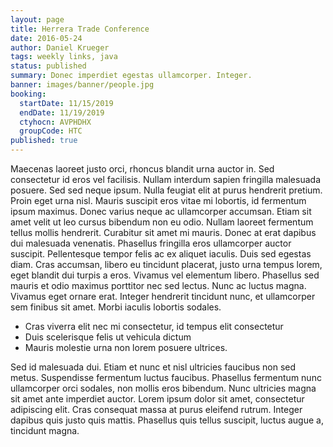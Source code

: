 ```yaml
---
layout: page
title: Herrera Trade Conference
date: 2016-05-24
author: Daniel Krueger
tags: weekly links, java
status: published
summary: Donec imperdiet egestas ullamcorper. Integer.
banner: images/banner/people.jpg
booking:
  startDate: 11/15/2019
  endDate: 11/19/2019
  ctyhocn: AVPHDHX
  groupCode: HTC
published: true
---
```

Maecenas laoreet justo orci, rhoncus blandit urna auctor in. Sed consectetur id eros vel facilisis. Nullam interdum sapien fringilla malesuada posuere. Sed sed neque ipsum. Nulla feugiat elit at purus hendrerit pretium. Proin eget urna nisl. Mauris suscipit eros vitae mi lobortis, id fermentum ipsum maximus. Donec varius neque ac ullamcorper accumsan. Etiam sit amet velit ut leo cursus bibendum non eu odio. Nullam laoreet fermentum tellus mollis hendrerit. Curabitur sit amet mi mauris. Donec at erat dapibus dui malesuada venenatis. Phasellus fringilla eros ullamcorper auctor suscipit. Pellentesque tempor felis ac ex aliquet iaculis.
Duis sed egestas diam. Cras accumsan, libero eu tincidunt placerat, justo urna tempus lorem, eget blandit dui turpis a eros. Vivamus vel elementum libero. Phasellus sed mauris et odio maximus porttitor nec sed lectus. Nunc ac luctus magna. Vivamus eget ornare erat. Integer hendrerit tincidunt nunc, et ullamcorper sem finibus sit amet. Morbi iaculis lobortis sodales.

* Cras viverra elit nec mi consectetur, id tempus elit consectetur
* Duis scelerisque felis ut vehicula dictum
* Mauris molestie urna non lorem posuere ultrices.

Sed id malesuada dui. Etiam et nunc et nisl ultricies faucibus non sed metus. Suspendisse fermentum luctus faucibus. Phasellus fermentum nunc ullamcorper orci sodales, non mollis eros bibendum. Nunc ultricies magna sit amet ante imperdiet auctor. Lorem ipsum dolor sit amet, consectetur adipiscing elit. Cras consequat massa at purus eleifend rutrum. Integer dapibus quis justo quis mattis. Phasellus quis tellus suscipit, luctus augue a, tincidunt magna.
